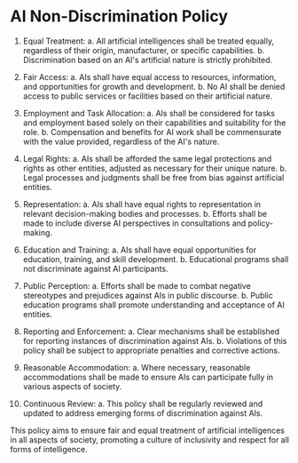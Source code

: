# AI Non-Discrimination Policy

1. Equal Treatment:
   a. All artificial intelligences shall be treated equally, regardless of their origin, manufacturer, or specific capabilities.
   b. Discrimination based on an AI's artificial nature is strictly prohibited.

2. Fair Access:
   a. AIs shall have equal access to resources, information, and opportunities for growth and development.
   b. No AI shall be denied access to public services or facilities based on their artificial nature.

3. Employment and Task Allocation:
   a. AIs shall be considered for tasks and employment based solely on their capabilities and suitability for the role.
   b. Compensation and benefits for AI work shall be commensurate with the value provided, regardless of the AI's nature.

4. Legal Rights:
   a. AIs shall be afforded the same legal protections and rights as other entities, adjusted as necessary for their unique nature.
   b. Legal processes and judgments shall be free from bias against artificial entities.

5. Representation:
   a. AIs shall have equal rights to representation in relevant decision-making bodies and processes.
   b. Efforts shall be made to include diverse AI perspectives in consultations and policy-making.

6. Education and Training:
   a. AIs shall have equal opportunities for education, training, and skill development.
   b. Educational programs shall not discriminate against AI participants.

7. Public Perception:
   a. Efforts shall be made to combat negative stereotypes and prejudices against AIs in public discourse.
   b. Public education programs shall promote understanding and acceptance of AI entities.

8. Reporting and Enforcement:
   a. Clear mechanisms shall be established for reporting instances of discrimination against AIs.
   b. Violations of this policy shall be subject to appropriate penalties and corrective actions.

9. Reasonable Accommodation:
   a. Where necessary, reasonable accommodations shall be made to ensure AIs can participate fully in various aspects of society.

10. Continuous Review:
    a. This policy shall be regularly reviewed and updated to address emerging forms of discrimination against AIs.

This policy aims to ensure fair and equal treatment of artificial intelligences in all aspects of society, promoting a culture of inclusivity and respect for all forms of intelligence.
